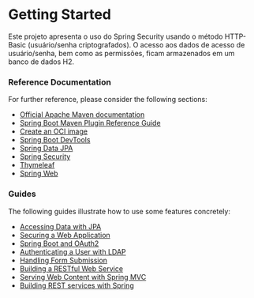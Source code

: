 # Getting Started

Este projeto apresenta o uso do Spring Security usando o método HTTP-Basic (usuário/senha criptografados). O acesso aos dados de acesso de usuário/senha, bem como as permissões, ficam armazenados em um banco de dados H2.


### Reference Documentation
For further reference, please consider the following sections:

* [Official Apache Maven documentation](https://maven.apache.org/guides/index.html)
* [Spring Boot Maven Plugin Reference Guide](https://docs.spring.io/spring-boot/docs/2.5.13/maven-plugin/reference/html/)
* [Create an OCI image](https://docs.spring.io/spring-boot/docs/2.5.13/maven-plugin/reference/html/#build-image)
* [Spring Boot DevTools](https://docs.spring.io/spring-boot/docs/2.5.13/reference/htmlsingle/#using-boot-devtools)
* [Spring Data JPA](https://docs.spring.io/spring-boot/docs/2.5.13/reference/htmlsingle/#boot-features-jpa-and-spring-data)
* [Spring Security](https://docs.spring.io/spring-boot/docs/2.5.13/reference/htmlsingle/#boot-features-security)
* [Thymeleaf](https://docs.spring.io/spring-boot/docs/2.5.13/reference/htmlsingle/#boot-features-spring-mvc-template-engines)
* [Spring Web](https://docs.spring.io/spring-boot/docs/2.5.13/reference/htmlsingle/#boot-features-developing-web-applications)

### Guides
The following guides illustrate how to use some features concretely:

* [Accessing Data with JPA](https://spring.io/guides/gs/accessing-data-jpa/)
* [Securing a Web Application](https://spring.io/guides/gs/securing-web/)
* [Spring Boot and OAuth2](https://spring.io/guides/tutorials/spring-boot-oauth2/)
* [Authenticating a User with LDAP](https://spring.io/guides/gs/authenticating-ldap/)
* [Handling Form Submission](https://spring.io/guides/gs/handling-form-submission/)
* [Building a RESTful Web Service](https://spring.io/guides/gs/rest-service/)
* [Serving Web Content with Spring MVC](https://spring.io/guides/gs/serving-web-content/)
* [Building REST services with Spring](https://spring.io/guides/tutorials/bookmarks/)

